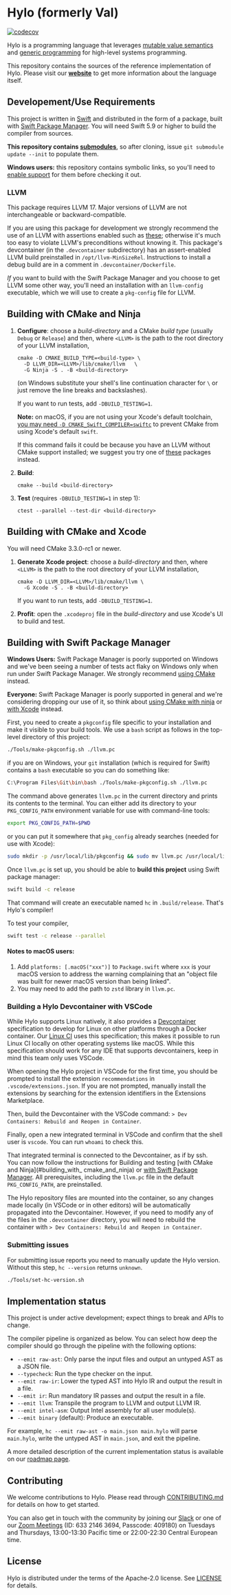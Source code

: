 # Hylo (formerly Val)


[![codecov](https://codecov.io/gh/hylo-lang/hylo/graph/badge.svg?token=YF1Q8W88VN)](https://codecov.io/gh/hylo-lang/hylo)

Hylo is a programming language that leverages [mutable value semantics](Docs/ImplementationStrategiesForMutableValueSemantics.pdf) and [generic programming](https://fm2gp.com) for high-level systems programming.

This repository contains the sources of the reference implementation of Hylo.
Please visit our **[website](https://hylo-lang.org)** to get more information about the language itself.

## Developement/Use Requirements

This project is written in [Swift](https://swift.org) and distributed in the form of a package, built with [Swift Package Manager](https://swift.org/package-manager/).
You will need Swift 5.9 or higher to build the compiler from sources.

**This repository contains
[submodules](https://git-scm.com/book/en/v2/Git-Tools-Submodules)**,
so after cloning, issue `git submodule update --init` to populate
them.

**Windows users:** this repository contains symbolic links, so you'll
need to [enable support](https://stackoverflow.com/a/59761201/125349)
for them before checking it out.

### LLVM

This package requires LLVM 17.  Major versions of LLVM are not
interchangeable or backward-compatible.

If you are using this package for development we strongly recommend
the use of an LLVM with assertions enabled such as
[these](https://github.com/hylo-lang/llvm-build); otherwise it's much
too easy to violate LLVM's preconditions without knowing it.  This
package's devcontainer (in the `.devcontainer` subdirectory) has an
assert-enabled LLVM build preinstalled in
`/opt/llvm-MinSizeRel`. Instructions to install a debug build are in a
comment in `.devcontainer/Dockerfile`.

*If* you want to build with the Swift Package Manager and you choose
to get LLVM some other way, you'll need an installation with an
`llvm-config` executable, which we will use to create a `pkg-config`
file for LLVM.

## Building with CMake and Ninja

1. **Configure**: choose a *build-directory* and a CMake *build type*
   (usually `Debug` or `Release`) and then, where `<LLVM>` is the path
   to the root directory of your LLVM installation,

	```
	cmake -D CMAKE_BUILD_TYPE=<build-type> \
	  -D LLVM_DIR=<LLVM>/lib/cmake/llvm   \
      -G Ninja -S . -B <build-directory>
    ```

    (on Windows substitute your shell's line continuation character
    for `\` or just remove the line breaks and backslashes).
    
    If you want to run tests, add `-DBUILD_TESTING=1`.
    
    **Note:** on macOS, if you are not using your Xcode's default
    toolchain, [you may need `-D
    CMAKE_Swift_COMPILER=swiftc`](https://gitlab.kitware.com/cmake/cmake/-/issues/25750)
    to prevent CMake from using Xcode's default `swift`.
    
    If this command fails it could be because you have an LLVM without
    CMake support installed; we suggest you try one of
    [these](https://github.com/hylo-lang/llvm-build) packages instead.

2.  **Build**: 

    ```
    cmake --build <build-directory>
    ```

3. **Test** (requires `-DBUILD_TESTING=1` in step 1):

   ```
   ctest --parallel --test-dir <build-directory>
   ```

## Building with CMake and Xcode

You will need CMake 3.3.0-rc1 or newer.

1. **Generate Xcode project**: choose a *build-directory* and then,
   where `<LLVM>` is the path to the root directory of your LLVM
   installation,

    ```
    cmake -D LLVM_DIR=<LLVM>/lib/cmake/llvm \
      -G Xcode -S . -B <build-directory>
    ```

    If you want to run tests, add `-DBUILD_TESTING=1`.

2. **Profit**: open the `.xcodeproj` file in the *build-directory* and
   use Xcode's UI to build and test.

## Building with Swift Package Manager

**Windows Users:** Swift Package Manager is poorly supported on
Windows and we've been seeing a number of tests act flaky on Windows
only when run under Swift Package Manager.  We strongly recommend
[using CMake](#building-with-cmake-and-ninja) instead.

**Everyone:** Swift Package Manager is poorly supported in general and
we're considering dropping our use of it, so think about [using CMake
with ninja](#building-with-cmake-and-ninja) or [with
Xcode](#building-with-cmake-and-xcode) instead.

First, you need to create a `pkgconfig` file specific to your
installation and make it visible to your build tools.  We use a `bash`
script as follows in the top-level directory of this project:

```bash
./Tools/make-pkgconfig.sh ./llvm.pc
``` 

if you are on Windows, your `git` installation (which is required for
Swift) contains a `bash` executable so you can do something like:

```bash
C:\Program Files\Git\bin\bash ./Tools/make-pkgconfig.sh ./llvm.pc
``` 

The command above generates `llvm.pc` in the current directory and
prints its contents to the terminal.  You can either add its directory
to your `PKG_CONFIG_PATH` environment variable for use with
command-line tools:

```bash
export PKG_CONFIG_PATH=$PWD
```

or you can put it somewhere that `pkg_config` already searches (needed
for use with Xcode):

```bash
sudo mkdir -p /usr/local/lib/pkgconfig && sudo mv llvm.pc /usr/local/lib/pkgconfig/
```

Once `llvm.pc` is set up, you should be able to **build this project**
using Swift package manager:

```bash
swift build -c release
```

That command will create an executable named `hc` in `.build/release`.
That's Hylo's compiler!

To test your compiler,

```bash
swift test -c release --parallel
```

#### Notes to macOS users:

1. Add `platforms: [.macOS("xxx")]` to `Package.swift` where `xxx` is
   your macOS version to address the warning complaining that an
   "object file was built for newer macOS version than being linked".
2. You may need to add the path to `zstd` library in `llvm.pc`.

### Building a Hylo Devcontainer with VSCode

While Hylo supports Linux natively, it also provides a [Devcontainer](https://containers.dev/) specification to develop for Linux on other platforms through a Docker container. Our [Linux CI](.github/workflows/build-and-test.yml) uses this specification; this makes it possible to run Linux CI locally on other operating systems like macOS. While this specification should work for any IDE that supports devcontainers, keep in mind this team only uses VSCode.

When opening the Hylo project in VSCode for the first time, you should be prompted to install the extension `recommendations` in `.vscode/extensions.json`. If you are not prompted, manually install the extensions by searching for the extension identifiers in the Extensions Marketplace.

Then, build the Devcontainer with the VSCode command: `> Dev Containers: Rebuild and Reopen in Container`.

Finally, open a new integrated terminal in VSCode and confirm that the shell user is `vscode`. You can run `whoami` to check this.

That integrated terminal is connected to the Devcontainer, as if by ssh.  
You can now follow the instructions for Building and testing [with CMake and Ninja](#building_with_ cmake_and_ninja) or [with Swift Package Manager](#building_with_swift_package_manager).
All prerequisites, including the `llvm.pc` file in the default `PKG_CONFIG_PATH`, are preinstalled.

The Hylo repository files are mounted into the container, so any changes made locally (in VSCode or in other editors) will be automatically propagated into the Devcontainer. However, if you need to modify any of the files in the `.devcontainer` directory, you will need to rebuild the container with `> Dev Containers: Rebuild and Reopen in Container`.

### Submitting issues

For submitting issue reports you need to manually update the Hylo version.
Without this step, ``hc --version`` returns ``unknown``.

```bash
./Tools/set-hc-version.sh
```

## Implementation status

This project is under active development; expect things to break and APIs to change.

The compiler pipeline is organized as below.
You can select how deep the compiler should go through the pipeline with the following options:
- `--emit raw-ast`: Only parse the input files and output an untyped AST as a JSON file.
- `--typecheck`: Run the type checker on the input.
- `--emit raw-ir`: Lower the typed AST into Hylo IR and output the result in a file.
- `--emit ir`: Run mandatory IR passes and output the result in a file.
- `--emit llvm`: Transpile the program to LLVM and output LLVM IR.
- `--emit intel-asm`: Output Intel assembly for all user module(s).
- `--emit binary` (default): Produce an executable.

For example, `hc --emit raw-ast -o main.json main.hylo` will parse `main.hylo`, write the untyped AST in `main.json`, and exit the pipeline.

A more detailed description of the current implementation status is available on our [roadmap page](https://www.hylo-lang.org/pages/implementation-status.html).

## Contributing

We welcome contributions to Hylo.
Please read through [CONTRIBUTING.md](CONTRIBUTING.md) for details on how to get started.

You can also get in touch with the community by joining our [Slack][join-slack] or one of our [Zoom Meetings][join-zoom]
(ID: 633 2146 3694, Passcode: 409180) on Tuesdays and Thursdays, 13:00-13:30 Pacific time or 22:00-22:30 Central
European time.

[join-slack]: https://join.slack.com/t/val-qs97696/shared_invite/zt-1z3dsblrq-y4qXfEE6wr6uMEJSN9uFyg
[join-zoom]: https://unige.zoom.us/j/63321463694?pwd=L0VuY3QwUEx5K3BaRWIyMjArdkhEQT09

## License

Hylo is distributed under the terms of the Apache-2.0 license.
See [LICENSE](LICENSE) for details.
